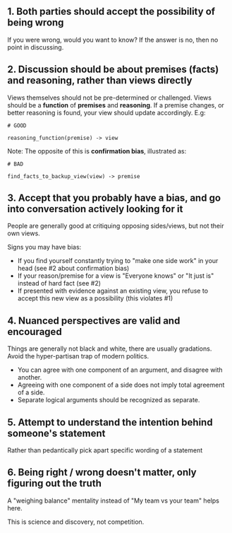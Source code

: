 ## 1. Both parties should accept the possibility of being wrong
If you were wrong, would you want to know? If the answer is no, then no point in discussing.

## 2. Discussion should be about premises (facts) and reasoning, rather than views directly
Views themselves should not be pre-determined or challenged. Views should be a **function** of **premises** and **reasoning**. If a premise changes, or better reasoning is found, your view should update accordingly. E.g: 

```
# GOOD

reasoning_function(premise) -> view
```
Note: The opposite of this is **confirmation bias**, illustrated as:
```
# BAD

find_facts_to_backup_view(view) -> premise
```

## 3. Accept that you probably have a bias, and go into conversation actively looking for it

People are generally good at critiquing opposing sides/views, but not their own views.

Signs you may have bias:
- If you find yourself constantly trying to "make one side work" in your head (see #2 about confirmation bias)
- If your reason/premise for a view is "Everyone knows" or "It just is" instead of hard fact (see #2)
- If presented with evidence against an existing view, you refuse to accept this new view as a possibility (this violates #1)

## 4. Nuanced perspectives are valid and encouraged

Things are generally not black and white, there are usually gradations. Avoid the hyper-partisan trap of modern politics.

- You can agree with one component of an argument, and disagree with another. 
- Agreeing with one component of a side does not imply total agreement of a side. 
- Separate logical arguments should be recognized as separate.

## 5. Attempt to understand the intention behind someone's statement
Rather than pedantically pick apart specific wording of a statement

## 6. Being right / wrong doesn't matter, only figuring out the truth
A "weighing balance" mentality instead of "My team vs your team" helps here.

This is science and discovery, not competition.
